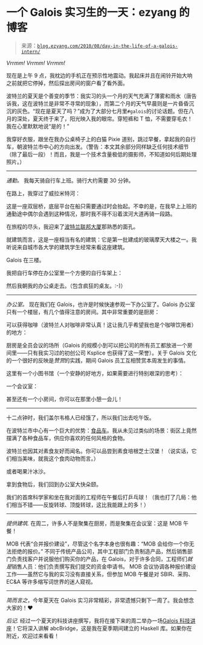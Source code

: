 <!--yml

category: 未分类

date: 2024-07-01 18:18:11

-->

# 一个 Galois 实习生的一天：ezyang 的博客

> 来源：[`blog.ezyang.com/2010/08/day-in-the-life-of-a-galois-intern/`](http://blog.ezyang.com/2010/08/day-in-the-life-of-a-galois-intern/)

*Vrrmm! Vrrmm! Vrrmm!*

现在是上午 9 点，我枕边的手机正在预示性地震动。我起床并且在闹铃开始大响之前就把它停掉，然后探出房间的窗户看了看外面。

波特兰的夏天是个善变的季节：我实习的头一个月的天气充满了薄雾和雨水（唐告诉我，这在波特兰是非常不寻常的现象），而第二个月的天气早晨则是一片昏昏沉沉的灰色。“现在是夏天了吗？”成为了大部分七月里`#galois`的讨论话题。但在八月的深处，夏天终于来了，阳光映入我的眼帘。穿短裤和 T 恤，不需要穿毛衣！我在心里默默地说“是的！”

我穿好衣服，跟坐在我办公桌椅子上的白猫 Pixie 道别，跳过早餐，拿起我的自行车，朝波特兰市中心的方向出发。（警告：本文其余部分同样缺乏任何技术细节（除了最后一段）！而且，我是一个技术含量极低的摄影师，不知道如何后期处理照片。）

* * *

*通勤。* 我每天骑自行车上班。骑行大约需要 30 分钟。

在路上，我穿过了威拉米特河：

这是一座双层桥，底层平台在船只需要通过时会抬起。不幸的是，在我早上上班的通勤途中偶尔会遇到这种情况，那时我不得不沿着滨河大道再骑一段路。

在旅程的尽头，我迎来了[波特兰联邦大厦](http://en.wikipedia.org/wiki/Commonwealth_Building_(Portland,_Oregon))那熟悉的面孔。

就建筑而言，这是一座相当有名的建筑：它是第一批建成的玻璃摩天大楼之一。我听说来自城市各大学的建筑学生经常来看这座建筑。

Galois 在三楼。

我把自行车停在办公室里一个方便的自行车架上：

然后我朝我的办公桌走去。（包含疯狂的桌友。:-)）

* * *

*办公室。* 现在我们在 Galois，也许是时候快速参观一下办公室了。Galois 办公室只有一个楼层，有几个值得注意的房间。其中非常重要的是厨房：

可以获得咖啡（波特兰人对咖啡非常认真！这让我几乎希望我也是个咖啡饮用者）的地方：

厨房是全员会议的场所（Galois 的规模小到可以把公司的所有员工都放进一个房间里——只有我实习过的初创公司 Ksplice 也获得了这一荣誉）。关于 Galois 文化的一个很好的反映是*赞赏*的实践，期间 Galois 员工互相赞赏本周发生的事情。

这里有一个小图书馆（一个安静的好地方，如果需要进行特别艰深的思考）：

一个会议室：

甚至还有一个小房间，你可以在那里小憩一会儿！

* * *

十二点钟时，我们盖尔韦格人已经饿了，所以我们出去吃午饭。

在波特兰市中心有一个巨大的优势：[食品车](http://www.foodcartsportland.com/)。我从未见过类似的场景：街区上竟然摆满了各种食品车，供应你喜欢的任何风格的食物。

波特兰也因其对素食友好而闻名。你可以品尝到素食培根芝士汉堡！（说实话，它们相当美味，就我这个食肉动物而言。）

或者喝果汁冰沙。

拿到食物后，我们回到办公室大快朵颐。

我们的首席科学家和坐在我对面的工程师在午餐后打乒乓球！（我也打了几局：他们相当不错——反旋转球、顶旋转球，这比我能跟上的多！）

* * *

*提供建筑.* 在周二，许多人不是聚集在厨房，而是聚集在会议室：这是 MOB 午餐！

MOB 代表“合并报价建设”，尽管这个名字本身也很有趣：“MOB 会给你一个你无法拒绝的报价。” 不同于传统产品公司，其中工程部门负责制造产品，然后销售部门负责找客户并说服他们购买你的产品，在 Galois，对于许多合同，工程师们*就是*销售人员：他们负责撰写我们提交的资金申请书。 MOB 会议协调各种报价建设工作——虽然它与我的实习没有直接关系，但参加 MOB 午餐是对 SBIR、采购、EC&A 等许多缩写词世界的迷人窥视。

* * *

*简而言之*，今年夏天在 Galois 实习非常精彩，非常遗憾只剩下一周了。我会想念大家的！♥

*后记.* 经过一个夏天的科技讲座撰写，我将在接下来的周二举办一场[Galois 科技讲座](https://galois.com/blog/2010/08/tech-talk-abcbridge-functional-interfaces-for-aigs-and-sat-solving/)！它将深入讲解 abcBridge，这是我在夏季期间建立的 Haskell 库。如果你在附近，欢迎过来看看！
